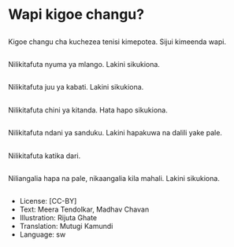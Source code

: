 # Wapi kigoe changu?

##
Kigoe changu cha
kuchezea tenisi
kimepotea.
Sijui kimeenda wapi.

##
Nilikitafuta nyuma ya
mlango. Lakini
sikukiona.

##
Nilikitafuta juu ya
kabati. Lakini sikukiona.

##
Nilikitafuta chini ya
kitanda.
Hata hapo sikukiona.

##
Nilikitafuta ndani ya
sanduku.
Lakini hapakuwa na
dalili yake pale.

##
Nilikitafuta katika dari.

##
Niliangalia hapa na
pale, nikaangalia kila
mahali.
Lakini sikukiona.

##

##
* License: [CC-BY]
* Text: Meera Tendolkar, Madhav Chavan
* Illustration: Rijuta Ghate
* Translation: Mutugi Kamundi
* Language: sw
